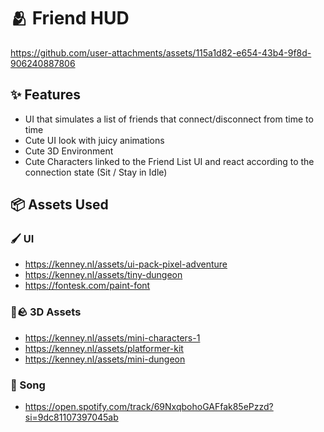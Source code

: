 # 🫂 Friend HUD

https://github.com/user-attachments/assets/115a1d82-e654-43b4-9f8d-906240887806

## ✨ Features
- UI that simulates a list of friends that connect/disconnect from time to time
- Cute UI look with juicy animations
- Cute 3D Environment
- Cute Characters linked to the Friend List UI and react according to the connection state (Sit / Stay in Idle)

## 📦 Assets Used

### 🖌️ UI
- https://kenney.nl/assets/ui-pack-pixel-adventure
- https://kenney.nl/assets/tiny-dungeon
- https://fontesk.com/paint-font


### 🧍🪨 3D Assets
- https://kenney.nl/assets/mini-characters-1
- https://kenney.nl/assets/platformer-kit
- https://kenney.nl/assets/mini-dungeon

### 🎵 Song
- https://open.spotify.com/track/69NxqbohoGAFfak85ePzzd?si=9dc81107397045ab
